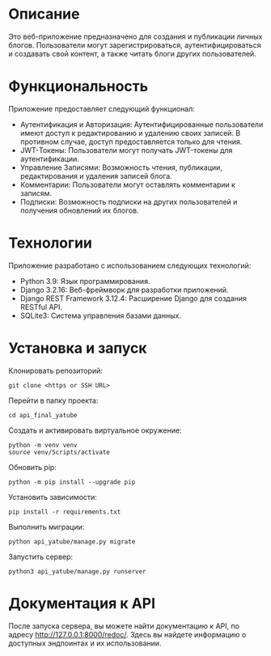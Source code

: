 # Описание
Это веб-приложение предназначено для создания и публикации личных блогов. Пользователи могут зарегистрироваться, аутентифицироваться и создавать свой контент, а также читать блоги других пользователей.

# Функциональность
Приложение предоставляет следующий функционал:

- Аутентификация и Авторизация: Аутентифицированные пользователи имеют доступ к редактированию и удалению своих записей. В противном случае, доступ предоставляется только для чтения.
- JWT-Токены: Пользователи могут получать JWT-токены для аутентификации.
- Управление Записями: Возможность чтения, публикации, редактирования и удаления записей блога.
- Комментарии: Пользователи могут оставлять комментарии к записям.
- Подписки: Возможность подписки на других пользователей и получения обновлений их блогов.

# Технологии
Приложение разработано с использованием следующих технологий:

- Python 3.9: Язык программирования.
- Django 3.2.16: Веб-фреймворк для разработки приложений.
- Django REST Framework 3.12.4: Расширение Django для создания RESTful API.
- SQLite3: Система управления базами данных.

# Установка и запуск
Клонировать репозиторий:
```
git clone <https or SSH URL>
```

Перейти в папку проекта:
```
cd api_final_yatube
```

Создать и активировать виртуальное окружение:
```
python -m venv venv
source venv/Scripts/activate
```

Обновить pip:
```
python -m pip install --upgrade pip
```

Установить зависимости:
```
pip install -r requirements.txt
```

Выполнить миграции:
```
python api_yatube/manage.py migrate
```

Запустить сервер:
```
python3 api_yatube/manage.py runserver
```

# Документация к API
После запуска сервера, вы можете найти документацию к API, по адресу http://127.0.0.1:8000/redoc/. Здесь вы найдете информацию о доступных эндпоинтах и их использовании.
